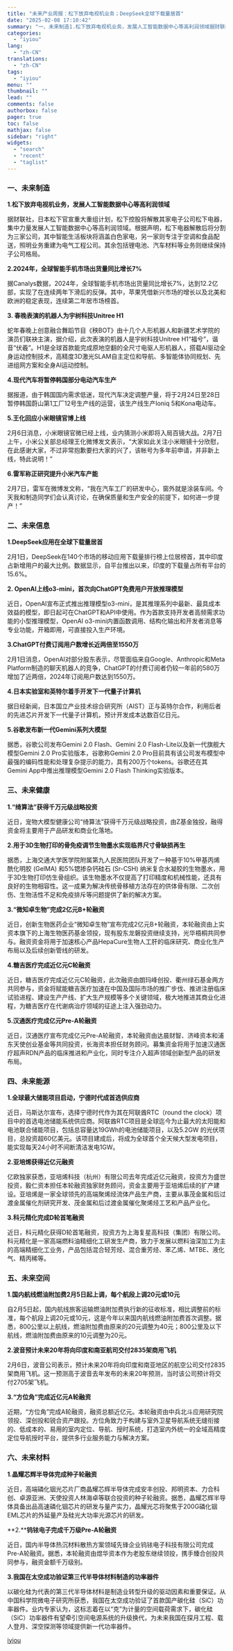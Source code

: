 ```yaml
---
title: "未来产业周报：松下放弃电视机业务；DeepSeek全球下载量居首"
date: "2025-02-08 17:10:42"
summary: "一、未来制造1.松下放弃电视机业务，发展人工智能数据中心等高利润领域据财联社，日本松下官宣重大重组计..."
categories:
  - "iyiou"
lang:
  - "zh-CN"
translations:
  - "zh-CN"
tags:
  - "iyiou"
menu: ""
thumbnail: ""
lead: ""
comments: false
authorbox: false
pager: true
toc: false
mathjax: false
sidebar: "right"
widgets:
  - "search"
  - "recent"
  - "taglist"
---
```


### 一、未来制造

**1.松下放弃电视机业务，发展人工智能数据中心等高利润领域**

据财联社，日本松下官宣重大重组计划，松下控股将解散其家电子公司松下电器，集中力量发展人工智能数据中心等高利润领域。根据声明，松下电器解散后将分割为三家公司，其中智能生活板块将涵盖白色家电，另一家则专注于空调和食品配送，照明业务重建为电气工程公司。其余包括锂电池、汽车材料等业务则继续保持子公司格局。

**2.2024年，全球智能手机市场出货量同比增长7%**

据Canalys数据，2024年，全球智能手机市场出货量同比增长7%，达到12.2亿部，实现了在连续两年下滑后的反弹。其中，苹果凭借新兴市场的增长以及北美和欧洲的稳定表现，连续第二年居市场榜首。

**3. 春晚表演的机器人为宇树科技Unitree H1**

蛇年春晚上创意融合舞蹈节目《秧BOT》由十几个人形机器人和新疆艺术学院的演员们联袂主演，据介绍，此次表演的机器人是宇树科技Unitree H1“福兮”，谐音“伏羲”。H1是全球首款能完成原地空翻的全尺寸电驱人形机器人，搭载AI驱动全身运动控制技术，高精度3D激光SLAM自主定位和导航、多智能体协同规划、先进组网方案和全身AI运动控制。

**4.现代汽车将暂停韩国部分电动汽车生产**

据报道，由于韩国国内需求低迷，现代汽车决定调整产量，将于2月24日至28日暂停韩国蔚山第1工厂12号生产线的运营，该生产线生产Ioniq 5和Kona电动车。

**5.王化回应小米眼镜官博上线**

2月6日消息，小米眼镜官微已经上线，业内猜测小米即将入局百镜大战。2月7日上午，小米公关部总经理王化微博发文表示，“大家如此关注小米眼镜十分欣慰，在此感谢大家，不过非常抱歉要扫大家的兴了，该帐号为多年前申请，并非新上线，特此说明！”

**6.雷军称正研究提升小米汽车产能**

2月7日，雷军在微博发文称，“我在汽车工厂的研发中心，窗外就是涂装车间。今天我和制造同学们会认真讨论，在确保质量和生产安全的前提下，如何进一步提产！”

### 二、未来信息

**1.DeepSeek应用在全球下载量居首**

2月1日，DeepSeek在140个市场的移动应用下载量排行榜上位居榜首，其中印度占新增用户的最大比例。数据显示，自平台推出以来，印度的下载量占所有平台的15.6%。

**2. OpenAI上线o3-mini，首次向ChatGPT免费用户开放推理模型**

近日，OpenAI宣布正式推出推理模型o3-mini，是其推理系列中最新、最具成本效益的模型，即日起可在ChatGPT和API中使用。作为首款支持开发者高频需求功能的小型推理模型，OpenAI o3-mini内置函数调用、结构化输出和开发者消息⁠等专业功能，开箱即用，可直接投入生产环境。

**3.ChatGPT付费订阅用户数增长近两倍至1550万**

2月1日消息，OpenAI对部分股东表示，尽管面临来自Google、Anthropic和Meta Platform制造的聊天机器人的竞争，ChatGPT的付费订阅者仍较一年前的580万增加了近两倍，2024年订阅用户数达到1550万。

**4.日本实验室和英特尔着手开发下一代量子计算机**

据日经新闻，日本国立产业技术综合研究所（AIST）正与英特尔合作，利用后者的先进芯片开发下一代量子计算机，预计开发成本达数百亿日元。

**5.谷歌发布新一代Gemini系列大模型**

据悉，谷歌公司发布Gemini 2.0 Flash、Gemini 2.0 Flash-Lite以及新一代旗舰大模型Gemini 2.0 Pro实验版本，谷歌称Gemini 2.0 Pro目前具有该公司发布模型中最强的编码性能和处理复杂提示的能力，具有200万个tokens。谷歌还在其Gemini App中推出推理模型Gemini 2.0 Flash Thinking实验版本。

### 三、未来健康

**1.“绮算法”获得千万元级战略投资**

近日，宠物大模型健康公司“绮算法”获得千万元级战略投资，由Z基金独投，融得资金将主要用于产品研发和商业化落地。

**2.用于3D生物打印的骨免疫调节生物墨水实现临界尺寸骨缺损再生**

据悉，上海交通大学医学院附属第九人民医院团队开发了一种基于10%甲基丙烯酰化明胶 (GelMA) 和5%锶掺杂钙硅石 (Sr-CSH) 纳米复合水凝胶的生物墨水，用于3D生物打印仿生骨组织。该生物墨水不仅提高了打印精度和机械性能，还具有良好的生物相容性。这一成果为解决传统骨移植方法存在的供体骨有限、二次创伤、生物活性不足和免疫排斥等问题提供了新的解决方案。

**3.“微知卓生物”完成2亿元B+轮融资**

近日，创新生物医药企业“微知卓生物”宣布完成2亿元B+轮融资，本轮融资由上实资本旗下的上海生物医药基金领投，现有股东龙磐投资继续支持，光华梧桐共同参与。融资资金将用于加速核心产品HepaCure生物人工肝的临床研究、商业化生产布局以及后续创新管线的研发。

**4.糖吉医疗完成近亿元C轮融资**

近日，糖吉医疗完成近亿元C轮融资，此次融资由朗玛峰创投、衢州绿石基金两方共同参与，资金将赋能糖吉医疗加速在中国及国际市场的推广步伐、推进注册临床试验进程、建设生产产线、扩大生产规模等多个关键领域，极大地推进其商业化进程，为糖吉医疗在代谢病治疗领域的征途上注入强劲动力。

**5.汉通医疗完成亿元Pre-A轮融资**

近日，汉通医疗宣布完成亿元Pre-A轮融资，本轮融资由达晨财智、济峰资本和浦东天使创业基金等共同投资，长海资本担任财务顾问。募集资金将用于加速汉通医疗超声RDN产品的临床推进和产业化，同时专注介入超声领域创新型产品的研发布局。

### 四、未来能源

**1.全球最大储能项目启动，宁德时代成首选供应商**

近日，马斯达尔宣布，选择宁德时代作为其在阿联酋RTC（round the clock）项目中的首选电池储能系统供应商。阿联酋RTC项目是全球迄今为止最大的太阳能和电池联合储能项目，包括总容量达19GWh的电池储能项目，以及5.2GW 的光伏项目，总投资超60亿美元。该项目建成后，将成为全球首个全天候大型发电项目，能实现每天24小时不间断清洁发电1GW。

**2.亚培烯获得近亿元融资**

亿欧独家获悉，亚培烯科技（杭州）有限公司去年完成近亿元融资，投资方为盛世投资，毅仁资本担任本轮融资独家财务顾问，资金主要用于亚培烯后续的扩产建设。亚培烯是一家全球领先的高端聚烯烃流体产品生产商，主要从事茂金属和后过渡金属催化剂研究开发、茂金属和后过渡金属催化聚烯烃工艺和产品产业化。

**3.科元精化完成D轮首笔融资**

近日，科元精化获得D轮首笔融资，投资方为上海复星高科技（集团）有限公司。科元精化是一家高端燃料油精细化工研发生产商，致力于发展以燃料油深加工为主的高端精细化工业务，产品包括混合轻芳烃、混合重芳烃、苯乙烯、MTBE、液化气、精丙稀等。

### 五、未来空间

**1.国内航线燃油附加费2月5日起上调，每个航段上调20元或10元**

自2月5日起，国内航线旅客运输燃油附加费执行新的征收标准，相比调整前的标准，每个航段上调20元或10元，这是今年以来国内航线燃油附加费首次调整。据悉，800公里以上航线，燃油附加费由原来的20元调整为40元；800公里及以下航线，燃油附加费由原来的10元调整为20元。

**2.波音预计未来20年将向印度和南亚航司交付2835架商用飞机**

2月6日，波音公司表示，预计未来20年将向印度和南亚地区的航空公司交付2835架商用飞机。这一预测高于波音去年发布的未来20年预测，当时该公司预计将交付2705架飞机。

**3.“方位角”完成近亿元A轮融资**

近期，“方位角”完成A轮融资，融资总额近亿元。本轮融资由中兵北斗应用研究院领投、深创投和锐合资产跟投。方位角致力于构建与室外卫星导航系统无缝衔接的、低成本的、易用的室内定位、导航、授时系统，打造室内外统一的全域高精度定位导航授时平台，提供多行业服务能力与解决方案。

### 六、未来材料

**1.晶耀芯辉半导体完成种子轮融资**

近日，高端磷化铟光芯片厂商晶耀芯辉半导体完成安丰创投、邦明资本、力合科创、卓源亚洲、天使投资人林海卓等联合投资的种子轮融资。据悉，晶耀芯辉半导体具备出品高速磷化铟芯片的研发与量产实力，晶耀光芯将聚焦于200G磷化铟EML芯片的外延量产及硅光大功率光源芯片的研发。

**2.****钨铱电子完成千万级Pre-A轮融资**

近日，国内半导体热沉材料散热方案领域先锋企业钨铱电子科技有限公司完成Pre-A轮融资。据悉，本轮融资由煜华资本作为老股东继续领投，携手臻合创投共同参与，融资金额千万级别。

**3.我国在太空成功验证第三代半导体材料制造的功率器件**

以碳化硅为代表的第三代半导体材料是制造业转型升级的驱动因素和重要保证。从中国科学院微电子研究所获悉，我国在太空成功验证了首款国产碳化硅（SiC）功率器件。业内专家认为，这标志着在以“克”为计量的空间载荷需求下，碳化硅（SiC）功率器件有望牵引空间电源系统的升级换代，为未来我国在探月工程、载人登月、深空探测等领域提供新一代功率器件。

[iyiou](https://www.iyiou.com/news/202502081089773)
